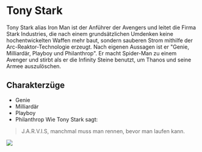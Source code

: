 # Tony Stark
Tony Stark alias Iron Man ist der Anführer der Avengers und leitet die Firma Stark Industries, die nach einem grundsätzlichen Umdenken keine hochentwickelten Waffen mehr baut, sondern sauberen Strom mithilfe der Arc-Reaktor-Technologie erzeugt.
Nach eigenen Aussagen ist er "Genie, Milliardär, Playboy und Philanthrop".
Er macht Spider-Man zu einem Avenger und stirbt als er die Infinity Steine benutzt, um Thanos und seine Armee auszulöschen.
## Charakterzüge
* Genie
* Milliardär
* Playboy
* Philanthrop
Wie Tony Stark sagt:
> J.A.R.V.I.S, manchmal muss man rennen, bevor man laufen kann.
<img src="https://cdn.pixabay.com/photo/2015/11/18/16/11/iron-man-1049412_1280.jpg"/>
